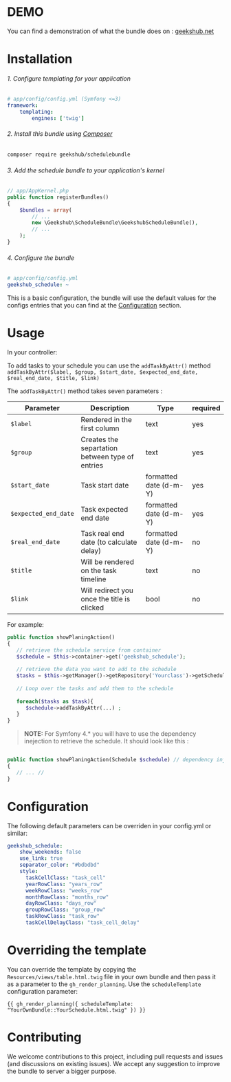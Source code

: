 
DEMO
============
You can find a demonstration of what the bundle does on : [geekshub.net](http://www.geeks-hub.net/)


Installation
============

###### 1. Configure templating for your application

``` yaml
# app/config/config.yml (Symfony <=3)
framework:
    templating:
        engines: ['twig']
```


###### 2. Install this bundle using [Composer](https://getcomposer.org/)

``` bash
composer require geekshub/schedulebundle
```
###### 3. Add the schedule bundle to your application's kernel

``` php
// app/AppKernel.php
public function registerBundles()
{
    $bundles = array(
        // ...
        new \Geekshub\ScheduleBundle\GeekshubScheduleBundle(),
        // ...
    );
}
```
###### 4. Configure the bundle
``` yaml
# app/config/config.yml
geekshub_schedule: ~
```
This is a basic configuration, the bundle will use the default values for the configs entries that you can find at the [Configuration](#configuration) section.

Usage
=====

In your controller:

To add tasks to your schedule you can use the `addTaskByAttr()` method 
`addTaskByAttr($label, $group, $start_date, $expected_end_date, $real_end_date, $title, $link)`

The `addTaskByAttr()` method takes seven parameters : 

Parameter | Description | Type | required |  
--------- | ----------- | ---- | -------- |
`$label` | Rendered in the first column | text | yes |
`$group` | Creates the separtation between type of entries |text | yes |
`$start_date` | Task start date| formatted date (d-m-Y) | yes |
`$expected_end_date` | Task expected end date | formatted date (d-m-Y) | yes |
`$real_end_date` | Task real end date (to calculate delay) | formatted date (d-m-Y) | no |
`$title` | Will be rendered on the task timeline | text | no |
`$link` | Will redirect you once the title is clicked | bool | no |

For example: 
``` php
public function showPlaningAction()
{
   // retrieve the schedule service from container
   $schedule = $this->container->get('geekshub_schedule'); 
   
   // retrieve the data you want to add to the schedule
   $tasks = $this->getManager()->getRepository('Yourclass')->getScheduledTasks(); 
   
   // Loop over the tasks and add them to the schedule 
   
   foreach($tasks as $task){
      $schedule->addTaskByAttr(...) ; 
   }
}
```

> **NOTE:** 
For Symfony 4.* you will have to use the dependency inejection to retrieve the schedule. 
It should look like this : 

``` php

public function showPlaningAction(Schedule $schedule) // dependency injection
{
   // ... //
}
```



 



Configuration
=============
The following default parameters can be overriden in your config.yml or similar:

``` yaml
geekshub_schedule:
    show_weekends: false
    use_link: true
    separator_color: "#bdbdbd"
    style:
      taskCellClass: "task_cell"
      yearRowClass: "years_row"
      weekRowClass: "weeks_row"
      monthRowClass: "months_row"
      dayRowClass: "days_row"
      groupRowClass: "group_row"
      taskRowClass: "task_row"
      taskCellDelayClass: "task_cell_delay"
```


Overriding the template
=======================
You can override the template by copying the `Resources/views/table.html.twig` file in your own bundle and then pass it as a parameter to the `gh_render_planning`. 
Use the `scheduleTemplate` configuration parameter:
```
{{ gh_render_planning({ scheduleTemplate: "YourOwnBundle::YourSchedule.html.twig" }) }}
```
Contributing
=============
We welcome contributions to this project, including pull requests and issues (and discussions on existing issues). We accept any suggestion to improve the bundle to server a bigger purpose.
